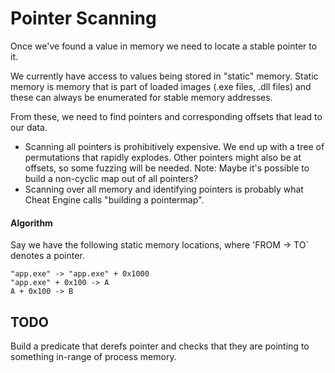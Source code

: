 # Pointer Scanning

Once we've found a value in memory we need to locate a stable pointer to it.

We currently have access to values being stored in "static" memory.
Static memory is memory that is part of loaded images (.exe files, .dll files) and these can always be enumerated for stable memory addresses.

From these, we need to find pointers and corresponding offsets that lead to our data.

* Scanning all pointers is prohibitively expensive. We end up with a tree of permutations that rapidly explodes.
  Other pointers might also be at offsets, so some fuzzing will be needed.
  Note: Maybe it's possible to build a non-cyclic map out of all pointers?
* Scanning over all memory and identifying pointers is probably what Cheat Engine calls "building a pointermap".

#### Algorithm

Say we have the following static memory locations, where 'FROM -> TO` denotes a pointer.

```
"app.exe" -> "app.exe" + 0x1000
"app.exe" + 0x100 -> A
A + 0x100 -> B
```

## TODO
Build a predicate that derefs pointer and checks that they are pointing to something in-range of process memory.